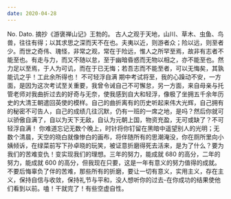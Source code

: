 ```yaml
---
date: 2020-04-28
---
```


No.
Dato.
摘抄《游褒禅山记》王勃的。
古人之观于天地，山川、草木、虫鱼、鸟兽，往往有得；以其求思之深而天不在也。夫夷以近，则游者众；险以远，则至者少。而世之奇伟、瑰怪，非常之观，常在于险远，惟人之所罕至焉，故非有志者不能至也。有走与力，而又不随以怠，至于幽暗昏惑而无物以相之，亦不能至也。然力足以至焉，于人为可讥，而在于已无悔；若吾志而不能至者，可以无悔矣，其孰能讥之乎！工此余所得也！
不可轻浮自满
期中考试将至，我的心躁动不安，一方面，是因为这次考试至关重要，我曾令诫自己不可懈怠，另一方面，来自母亲与托管老师对我曲折过去的好奇与无奈，使我感到自大和轻浮，像极了坐拥五千余年历史的大清王朝遣回英使的模样。自己的曲折离有的历史听起来伟大光辉，自己拥有的秘密不可告人，自己的成绩几往沉默，仍有一班的一席之地，是吗？然后你就可以骄傲自满了，自以为天下无敌，自认为元朝上国，物资充盈，无可或缺了？不可轻浮自满！
你难道忘记无数个晚上，时针将你钉留在黑暗中遥望别人的光明；无数个清晨，天空的晓白就像惨白的画布，将伴随所有的思潮淹没，你在厕所里向小姨倾诉，在绿菜前写下孙卓晓的玩笑，被证意折磨得死去活来，是为了什么？要为我们的苦难变仇！变实现我们的理想。三年的努力，能成就 680 的高分，二年的努力，能成就 600 的高分，但我现在只要，这是一年有意义的努力值得的成就。不要后悔辜负了伴的苦难，那些所有的折磨，要让一切有意义，实用主义，存在主义，保持自信与收敛，保持礼节与平和，没人想听你的过去-在你成功的结果使他们看到以前。嗑！干就完了！有些空虚自性。
